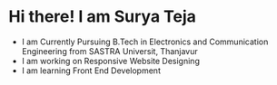<h1>Hi there! I am Surya Teja</h1>
<ul>
  <li>I am Currently Pursuing B.Tech in Electronics and Communication Engineering from SASTRA Universit, Thanjavur</li>  
  <li>I am working on Responsive Website Designing</li>
  <li>I am learning Front End Development</li>
</ul>
